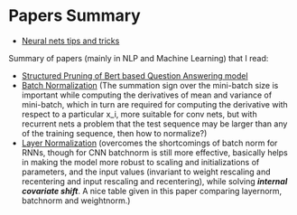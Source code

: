 # Papers Summary
* [Neural nets tips and tricks](https://github.com/manas1iitr/PapersSummary/blob/master/NeuralNetsTipsAndTricks)

Summary of papers (mainly in NLP and Machine Learning) that I read:

* [Structured Pruning of Bert based Question Answering model](https://github.com/manas1iitr/PapersSummary/blob/master/Structured%20Pruning%20of%20a%20BERT-based%20Question%20Answering%20Model)
* [Batch Normalization](https://github.com/manas1iitr/PapersSummary/blob/master/BatchNorm.pdf) (The summation sign over the mini-batch size is important while computing the derivatives of mean and variance of mini-batch, which in turn are required for computing the derivative with respect to a particular x_i, more suitable for conv nets, but with recurrent nets a problem that the test sequence may be larger than any of the training sequence, then how to normalize?)
* [Layer Normalization](https://github.com/manas1iitr/PapersSummary/blob/master/LayerNormalization.pdf) (overcomes the shortcomings of batch norm for RNNs, though for CNN batchnorm is still more effective, basically helps in making the model more robust to scaling and initializations of parameters, and the input values (invariant to weight rescaling and recentering and input rescaling and recentering), while solving ***internal covariate shift***. A nice table given in this paper comparing layernorm, batchnorm and weightnorm.)

